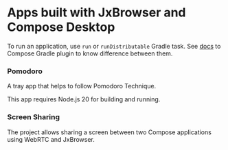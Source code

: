 # Apps built with JxBrowser and Compose Desktop

To run an application, use `run` or `runDistributable` Gradle task. 
See [docs][compose-gradle-plugin] to Compose Gradle plugin to know difference 
between them.

[compose-gradle-plugin]: https://github.com/JetBrains/compose-multiplatform/blob/master/tutorials/Native_distributions_and_local_execution/README.md#gradle-plugin

### Pomodoro

A tray app that helps to follow Pomodoro Technique.

This app requires Node.js 20 for building and running.

### Screen Sharing

The project allows sharing a screen between two Compose applications 
using WebRTC and JxBrowser.
